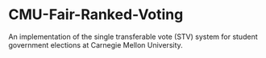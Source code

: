# CMU-Fair-Ranked-Voting
An implementation of the single transferable vote (STV) system for student government elections at Carnegie Mellon University.
